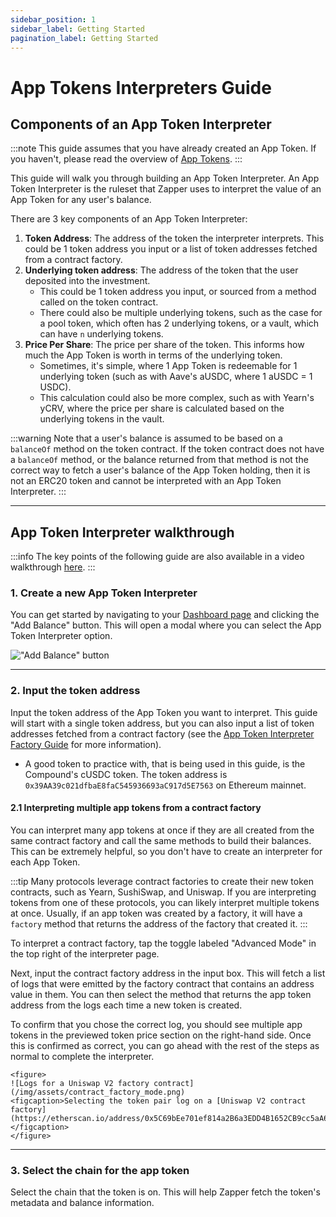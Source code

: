 ```yaml
---
sidebar_position: 1
sidebar_label: Getting Started
pagination_label: Getting Started
---
```

# App Tokens Interpreters Guide

## Components of an App Token Interpreter

:::note
This guide assumes that you have already created an App Token. If you haven't, please read the overview of [App Tokens](/docs/learning-center#app-token-interpretation).
:::

This guide will walk you through building an App Token Interpreter. An App Token Interpreter is the ruleset that Zapper uses to interpret the value of an App Token for any user's balance.

There are 3 key components of an App Token Interpreter:

1. **Token Address**: The address of the token the interpreter interprets. This could be 1 token address you input or a list of token addresses fetched from a contract factory.
2. **Underlying token address**: The address of the token that the user deposited into the investment.
    - This could be 1 token address you input, or sourced from a method called on the token contract.
    - There could also be multiple underlying tokens, such as the case for a pool token, which often has 2 underlying tokens, or a vault, which can have `n` underlying tokens.
3. **Price Per Share**: The price per share of the token. This informs how much the App Token is worth in terms of the underlying token.
    - Sometimes, it's simple, where 1 App Token is redeemable for 1 underlying token (such as with Aave's aUSDC, where 1 aUSDC = 1 USDC).
    - This calculation could also be more complex, such as with Yearn's yCRV, where the price per share is calculated based on the underlying tokens in the vault.

:::warning
Note that a user's balance is assumed to be based on a `balanceOf` method on the token contract. If the token contract does not have a `balanceOf` method, or the balance returned from that method is not the correct way to fetch a user's balance of the App Token holding, then it is not an ERC20 token and cannot be interpreted with an App Token Interpreter.
:::

---

## App Token Interpreter walkthrough

:::info
The key points of the following guide are also available in a video walkthrough [here](/docs/learning-center#app-token-interpretation).
:::

### 1. Create a new App Token Interpreter

You can get started by navigating to your [Dashboard page](https://www.zapper.xyz/dashboard) and clicking the "Add Balance" button. This will open a modal where you can select the App Token Interpreter option.

!["Add Balance" button](/img/assets/add_balance_button.png)

---

### 2. Input the token address

Input the token address of the App Token you want to interpret. This guide will start with a single token address, but you can also input a list of token addresses fetched from a contract factory (see the [App Token Interpreter Factory Guide](/docs/Interpretation/app-token-interpretation/guide/getting-started) for more information).

- A good token to practice with, that is being used in this guide, is the Compound's cUSDC token. The token address is `0x39AA39c021dfbaE8faC545936693aC917d5E7563` on Ethereum mainnet.

#### 2.1 Interpreting multiple app tokens from a contract factory

You can interpret many app tokens at once if they are all created from the same contract factory and call the same methods to build their balances. This can be extremely helpful, so you don't have to create an interpreter for each App Token.

:::tip
Many protocols leverage contract factories to create their new token contracts, such as Yearn, SushiSwap, and Uniswap. If you are interpreting tokens from one of these protocols, you can likely interpret multiple tokens at once. Usually, if an app token was created by a factory, it will have a `factory` method that returns the address of the factory that created it.
:::

To interpret a contract factory, tap the toggle labeled "Advanced Mode" in the top right of the interpreter page.

Next, input the contract factory address in the input box. This will fetch a list of logs that were emitted by the factory contract that contains an address value in them. You can then select the method that returns the app token address from the logs each time a new token is created.

To confirm that you chose the correct log, you should see multiple app tokens in the previewed token price section on the right-hand side. Once this is confirmed as correct, you can go ahead with the rest of the steps as normal to complete the interpreter.

    <figure>
    ![Logs for a Uniswap V2 factory contract](/img/assets/contract_factory_mode.png)
    <figcaption>Selecting the token pair log on a [Uniswap V2 contract factory](https://etherscan.io/address/0x5C69bEe701ef814a2B6a3EDD4B1652CB9cc5aA6f).</figcaption>
    </figure>

---

### 3. Select the chain for the app token

Select the chain that the token is on. This will help Zapper fetch the token's metadata and balance information.

